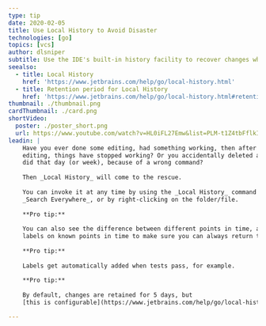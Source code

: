 ```yaml
---
type: tip
date: 2020-02-05
title: Use Local History to Avoid Disaster
technologies: [go]
topics: [vcs]
author: dlsniper
subtitle: Use the IDE's built-in history facility to recover changes when VCS can't help you.
seealso:
  - title: Local History
    href: 'https://www.jetbrains.com/help/go/local-history.html'
  - title: Retention period for Local History
    href: 'https://www.jetbrains.com/help/go/local-history.html#retention'  
thumbnail: ./thumbnail.png
cardThumbnail: ./card.png
shortVideo:
  poster: ./poster_short.png
  url: https://www.youtube.com/watch?v=HL0iFL27Emw&list=PLM-t1Z4tbFflkIOaap4P-BV30ZrZwrDld&index=27
leadin: |
    Have you ever done some editing, had something working, then after a little more
    editing, things have stopped working? Or you accidentally deleted all the work you
    did that day (or week), because of a wrong command?
    
    Then _Local History_ will come to the rescue.
    
    You can invoke it at any time by using the _Local History_ command either via
    _Search Everywhere_, or by right-clicking on the folder/file.
    
    **Pro tip:**
    
    You can also see the difference between different points in time, and you can put
    labels on known points in time to make sure you can always return to a safe state.
    
    **Pro tip:**
    
    Labels get automatically added when tests pass, for example.
    
    **Pro tip:**
    
    By default, changes are retained for 5 days, but 
    [this is configurable](https://www.jetbrains.com/help/go/local-history.html#retention).

---
```

